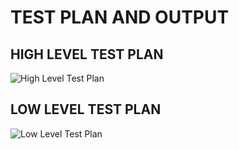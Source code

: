 # TEST PLAN AND OUTPUT
## HIGH LEVEL TEST PLAN
![High Level Test Plan](https://user-images.githubusercontent.com/60928280/161425160-1dcb9529-09cf-4743-9fa2-a707ad0fdbfa.png)
## LOW LEVEL TEST PLAN
![Low Level Test Plan](https://user-images.githubusercontent.com/60928280/161425556-a94c1e29-ff76-4119-9d6d-6b7591402d76.png)

